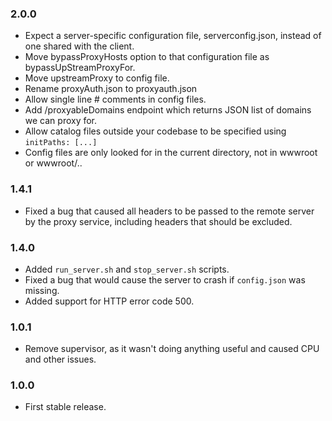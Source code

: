 ### 2.0.0

* Expect a server-specific configuration file, serverconfig.json, instead of one shared with the client.
* Move bypassProxyHosts option to that configuration file as bypassUpStreamProxyFor.
* Move upstreamProxy to config file.
* Rename proxyAuth.json to proxyauth.json
* Allow single line # comments in config files. 
* Add /proxyableDomains endpoint which returns JSON list of domains we can proxy for.
* Allow catalog files outside your codebase to be specified using `initPaths: [...]`
* Config files are only looked for in the current directory, not in wwwroot or wwwroot/..

### 1.4.1

* Fixed a bug that caused all headers to be passed to the remote server by the proxy service, including headers that should be excluded.

### 1.4.0

* Added `run_server.sh` and `stop_server.sh` scripts.
* Fixed a bug that would cause the server to crash if `config.json` was missing.
* Added support for HTTP error code 500.

### 1.0.1

* Remove supervisor, as it wasn't doing anything useful and caused CPU and other issues.

### 1.0.0

* First stable release.
